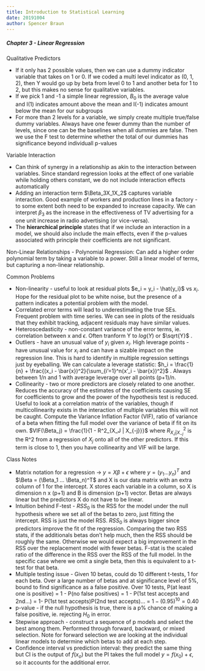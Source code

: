 ```yaml
---
title: Introduction to Statistical Learning
date: 20191004
author: Spencer Braun
---
```




##### Chapter 3 - Linear Regression

Qualitative Predictors

* If it only has 2 possible values, then we can use a dummy indicator variable that takes on 1 or 0. If we coded a multi level indicator as (0, 1, 2), then Y would go up by beta from level 0 to 1 and another beta for 1 to 2, but this makes no sense for qualitative variables.
* If we pick 1 and -1 a simple linear regression, $B_0$ is the average value and I(1) indicates amount above the mean and I(-1) indicates amount below the mean for our subgroups
* For more than 2 levels for a variable, we simply create multiple true/false dummy variables. Always have one fewer dummy than the number of levels, since one can be the baselines when all dummies are false. Then we use the F test to determine whether the total of our dummies has significance beyond individuall p-values

Variable Interaction

* Can think of synergy in a relationship as akin to the interaction between variables. Since standard regression looks at the effect of one variable while holding others constant, we do not include interaction effects automatically
* Adding an interaction term $\Beta_3X_1X_2$ captures variable interaction. Good example of workers and production lines in a factory - to some extent both need to be expanded to increase capacity. We can interpret $β_3$ as the increase in the effectiveness of TV advertising for a one unit increase in radio advertising (or vice-versa).
* The **hierarchical principle** states that if we include an interaction in a model, we should also include the main effects, even if the p-values associated with principle their coefficients are not significant.

Non-Linear Relationships - Polynomial Regression: Can add a higher order polynomial term by taking a variable to a power. Still a linear model of terms, but capturing a non-linear relationship.

Common Problems 

* Non-linearity - useful to look at residual plots $e_i = y_i - \hat{y_i}$ vs $x_i$. Hope for the residual plot to be white noise, but the presence of a pattern indicates a potential problem with the model. 
* Correlated error terms will lead to underestimating the true SEs. Frequent problem with time series. We can see in plots of the residuals that they exhibit tracking, adjacent residuals may have similar values.
* Heteroscedasticity - non-constant variance of the error terms, ie. correlation between x and $\epsilon$. Often tranform Y to $log(Y)$ or $\sqrt{Y}$ .
* Outliers - have an unusual value of $y_i$ given $x_i$. High leverage points - have unusual value for $x_i$ and can have a sizable impact on the regression line. This is hard to identify in multiple regression settings just by eyeballing. We can calculate a leverage statistic: $h_i = \frac{1}{n} + \frac{(x_i - \bar{x})^2}{\sum_{i’=1}^n(x’_i - \bar{x})^2}$ . Always between 1/n  and 1 with average leverage over all points (p+1)/n.
* Collinearity - two or more predictors are closely related to one another. Reduces the accuracy of the estimates of the coefficients causing SE for coefficients to grow and the power of the hypothesis test is reduced. Useful to look at a correlation matrix of the variables, though if multicollinearity exists in the interaction of multiple variables this will not be caught. Compute the Variance Inflation Factor (VIF), ratio of variance of a beta when fitting the full model over the variance of beta if fit on its own. $VIF(\Beta_j) = \frac{1}{1 - R^2_{X_J | X_{-j}}}$ where $R^2_{X_J | X_{-j}}$ is the R^2 from a regression of $X_j$ onto all of the other predictors. If this term is close to 1, then you have collinearity and VIF will be large. 

Class Notes

* Matrix notation for a regression -> $y = X\beta + \epsilon$ where $y = (y_1 ... y_n)^T$ and $\Beta = (\Beta_1 ... \Beta_n)^T$ and X is our data matrix with an extra column of 1 for the intercept. X stores each variable in a column, so X is dimension n x (p+1) and B is dimension (p+1) vector. Betas are always linear but the predictors X do not have to be linear.
* Intuition behind F-test - $RSS_0$ is the RSS for the model under the null hypothesis where we set all of the betas to zero, just fitting the intercept. RSS is just the model RSS. $RSS_0$ is always bigger since predictors improve the fit of the regression. Comparing the two RSS stats, if the additionals betas don’t help much, then the RSS should be roughly the same. Otherwise we would expect a big improvement in the RSS over the replacement model with fewer betas. F-stat is the scaled ratio of the difference in the RSS over the RSS of the full model. In the specific case where we omit a single beta, then this is equivalent to a t-test for that beta.
* Multiple testing issue - Given 10 betas, could do 10 different t-tests, 1 for each beta. Over a large number of betas and at significance level of 5%, bound to find significance as a false positive. Over 10 tests, P(at least one is positive) = 1 - P(no false positives) = 1 - P(1st test accepts and 2nd...) = 1- P(1st test accepts)P(2nd test accepts)... = $1 - (0.95)^{10} = 0.40$
* p-value - if the null hypothesis is true, there is a p% chance of making a false positive, ie. rejecting $H_0$ in error.
* Stepwise approach - construct a sequence of p models and select the best among them. Performed through forward, backward, or mixed selection. Note for forward selection we are looking at the individual linear models to determine which betas to add at each step.
* Confidence interval vs prediction interval: they predict the same thing but CI is the output of $f(x_o)$ but the PI takes the full model $y = f(x_0) + \epsilon$, so it accounts for the additional error.
